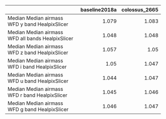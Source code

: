 |                                                   |   baseline2018a |   colossus_2665 |
|:--------------------------------------------------|----------------:|----------------:|
| Median Median airmass WFD y band HealpixSlicer    |           1.079 |           1.083 |
| Median Median airmass WFD all bands HealpixSlicer |           1.048 |           1.048 |
| Median Median airmass WFD z band HealpixSlicer    |           1.057 |           1.05  |
| Median Median airmass WFD i band HealpixSlicer    |           1.05  |           1.047 |
| Median Median airmass WFD u band HealpixSlicer    |           1.044 |           1.047 |
| Median Median airmass WFD r band HealpixSlicer    |           1.045 |           1.046 |
| Median Median airmass WFD g band HealpixSlicer    |           1.046 |           1.047 |
